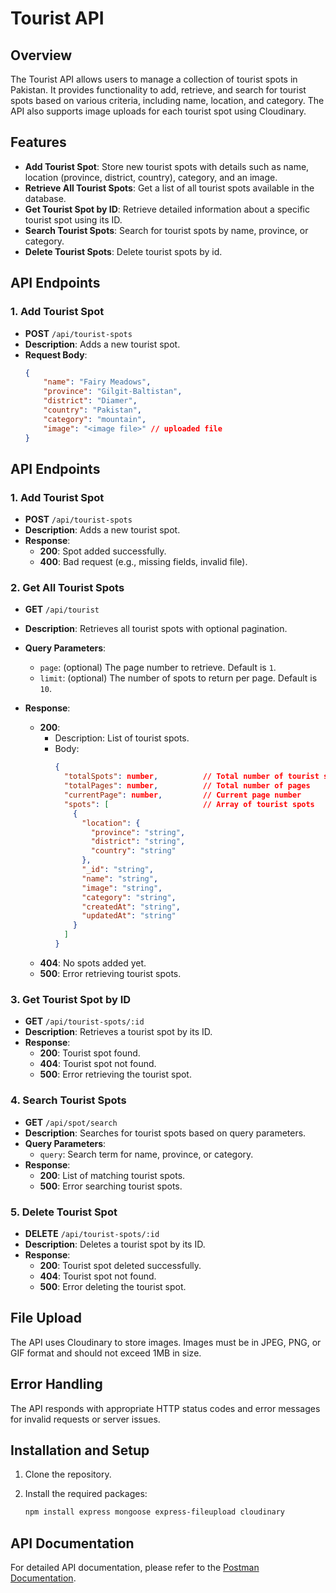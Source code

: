 # Tourist API

## Overview
The Tourist API allows users to manage a collection of tourist spots in Pakistan. It provides functionality to add, retrieve, and search for tourist spots based on various criteria, including name, location, and category. The API also supports image uploads for each tourist spot using Cloudinary.

## Features
- **Add Tourist Spot**: Store new tourist spots with details such as name, location (province, district, country), category, and an image.
- **Retrieve All Tourist Spots**: Get a list of all tourist spots available in the database.
- **Get Tourist Spot by ID**: Retrieve detailed information about a specific tourist spot using its ID.
- **Search Tourist Spots**: Search for tourist spots by name, province, or category.
- **Delete Tourist Spots**: Delete  tourist spots by id.

## API Endpoints

### 1. Add Tourist Spot
- **POST** `/api/tourist-spots`
- **Description**: Adds a new tourist spot.
- **Request Body**:
  ```json
  {
      "name": "Fairy Meadows",
      "province": "Gilgit-Baltistan",
      "district": "Diamer",
      "country": "Pakistan",
      "category": "mountain",
      "image": "<image file>" // uploaded file
  }

## API Endpoints

### 1. Add Tourist Spot
- **POST** `/api/tourist-spots`
- **Description**: Adds a new tourist spot.
- **Response**:
  - **200**: Spot added successfully.
  - **400**: Bad request (e.g., missing fields, invalid file).

### 2. Get All Tourist Spots
- **GET** `/api/tourist`
- **Description**: Retrieves all tourist spots with optional pagination.
- **Query Parameters**:
  - `page`: (optional) The page number to retrieve. Default is `1`.
  - `limit`: (optional) The number of spots to return per page. Default is `10`.

- **Response**:
  - **200**: 
    - Description: List of tourist spots.
    - Body:
      ```json
      {
        "totalSpots": number,          // Total number of tourist spots
        "totalPages": number,          // Total number of pages
        "currentPage": number,         // Current page number
        "spots": [                     // Array of tourist spots
          {
            "location": {
              "province": "string",
              "district": "string",
              "country": "string"
            },
            "_id": "string",
            "name": "string",
            "image": "string",
            "category": "string",
            "createdAt": "string",
            "updatedAt": "string"
          }
        ]
      }
      ```
  - **404**: No spots added yet.
  - **500**: Error retrieving tourist spots.


### 3. Get Tourist Spot by ID
- **GET** `/api/tourist-spots/:id`
- **Description**: Retrieves a tourist spot by its ID.
- **Response**:
  - **200**: Tourist spot found.
  - **404**: Tourist spot not found.
  - **500**: Error retrieving the tourist spot.

### 4. Search Tourist Spots
- **GET** `/api/spot/search`
- **Description**: Searches for tourist spots based on query parameters.
- **Query Parameters**:
  - `query`: Search term for name, province, or category.
- **Response**:
  - **200**: List of matching tourist spots.
  - **500**: Error searching tourist spots.

### 5. Delete Tourist Spot
- **DELETE** `/api/tourist-spots/:id`
- **Description**: Deletes a tourist spot by its ID.
- **Response**:
  - **200**: Tourist spot deleted successfully.
  - **404**: Tourist spot not found.
  - **500**: Error deleting the tourist spot.


## File Upload
The API uses Cloudinary to store images. Images must be in JPEG, PNG, or GIF format and should not exceed 1MB in size.
## Error Handling
The API responds with appropriate HTTP status codes and error messages for invalid requests or server issues.

## Installation and Setup
1. Clone the repository.
2. Install the required packages:

   ```bash
   npm install express mongoose express-fileupload cloudinary


## API Documentation
For detailed API documentation, please refer to the [Postman Documentation](https://documenter.getpostman.com/view/25664365/2sAXqs8hnf).

